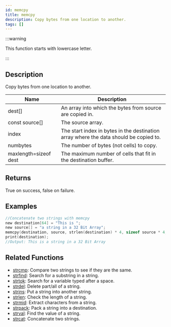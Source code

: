 ```yaml
---
id: memcpy
title: memcpy
description: Copy bytes from one location to another.
tags: []
---
```


:::warning

This function starts with lowercase letter.

:::

## Description

Copy bytes from one location to another.

| Name                  | Description                                                                           |
| --------------------- | ------------------------------------------------------------------------------------- |
| dest[]                | An array into which the bytes from source are copied in.                              |
| const source[]        | The source array.                                                                     |
| index                 | The start index in bytes in the destination array where the data should be copied to. |
| numbytes              | The number of bytes (not cells) to copy.                                              |
| maxlength=sizeof dest | The maximum number of cells that fit in the destination buffer.                       |

## Returns

True on success, false on failure.

## Examples

```c
//Concatenate two strings with memcpy
new destination[64] = "This is ";
new source[] = "a string in a 32 Bit Array";
memcpy(destination, source, strlen(destination) * 4, sizeof source * 4, sizeof destination);
print(destination);
//Output: This is a string in a 32 Bit Array
```

## Related Functions

- [strcmp](../functions/strcmp.md): Compare two strings to see if they are the same.
- [strfind](../functions/strfind.md): Search for a substring in a string.
- [strtok](../functions/strtok.md): Search for a variable typed after a space.
- [strdel](../functions/strdel.md): Delete part/all of a string.
- [strins](../functions/strins.md): Put a string into another string.
- [strlen](../functions/strlen.md): Check the length of a string.
- [strmid](../functions/strmid.md): Extract characters from a string.
- [strpack](../functions/strpack.md): Pack a string into a destination.
- [strval](../functions/strval.md): Find the value of a string.
- [strcat](../functions/strcat.md): Concatenate two strings.
